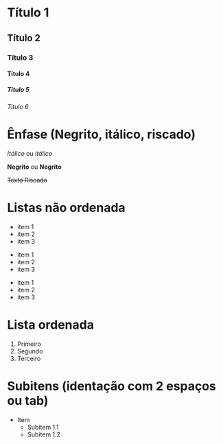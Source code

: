 # Título 1
## Título 2
### Título 3
#### Título 4
##### Título 5
###### Título 6

# Ênfase (Negrito, itálico, riscado)
*Itálico* ou _itálico_

**Negrito** ou __Negrito__

~~Texto Riscado~~

# Listas não ordenada

* item 1
* item 2
* item 3

- item 1
- item 2
- item 3

+ item 1
+ item 2
+ item 3

# Lista ordenada

1. Primeiro
2. Segundo
3. Terceiro

# Subitens (identação com 2 espaços ou tab)
- Item
    - Subitem 1.1
    - Subitem 1.2
    
